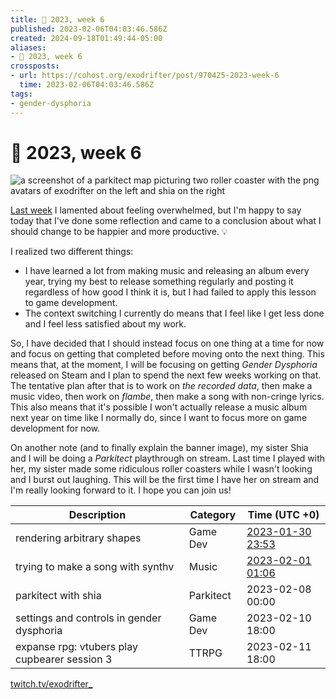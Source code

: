 ```yaml
---
title: 📅 2023, week 6
published: 2023-02-06T04:03:46.586Z
created: 2024-09-18T01:49:44-05:00
aliases:
- 📅 2023, week 6
crossposts:
- url: https://cohost.org/exodrifter/post/970425-2023-week-6
  time: 2023-02-06T04:03:46.586Z
tags:
- gender-dysphoria
---
```


# 📅 2023, week 6

![a screenshot of a parkitect map picturing two roller coaster with the png avatars of exodrifter on the left and shia on the right](20230206040346-banner6.png)

[Last week](20230130054121.md) I lamented about feeling overwhelmed, but I'm happy to say today that I've done some reflection and came to a conclusion about what I should change to be happier and more productive. 💡

I realized two different things:

- I have learned a lot from making music and releasing an album every year, trying my best to release something regularly and posting it regardless of how good I think it is, but I had failed to apply this lesson to game development.
- The context switching I currently do means that I feel like I get less done and I feel less satisfied about my work.

So, I have decided that I should instead focus on one thing at a time for now and focus on getting that completed before moving onto the next thing. This means that, at the moment, I will be focusing on getting _Gender Dysphoria_ released on Steam and I plan to spend the next few weeks working on that. The tentative plan after that is to work on _the recorded data_, then make a music video, then work on _flambe_, then make a song with non-cringe lyrics. This also means that it's possible I won't actually release a music album next year on time like I normally do, since I want to focus more on game development for now.

On another note (and to finally explain the banner image), my sister Shia and I will be doing a _Parkitect_ playthrough on stream. Last time I played with her, my sister made some ridiculous roller coasters while I wasn't looking and I burst out laughing. This will be the first time I have her on stream and I'm really looking forward to it. I hope you can join us!

|Description|Category|Time (UTC +0)|
|---|---|---|
|rendering arbitrary shapes|Game Dev|[2023-01-30 23:53](https://vods.exodrifter.space/2023/01/30/2353)|
|trying to make a song with synthv|Music|[2023-02-01 01:06](https://vods.exodrifter.space/2023/02/01/0106)|
|parkitect with shia|Parkitect|2023-02-08 00:00|
|settings and controls in gender dysphoria|Game Dev|2023-02-10 18:00|
|expanse rpg: vtubers play cupbearer session 3|TTRPG|2023-02-11 18:00|

[twitch.tv/exodrifter_](https://twitch.tv/exodrifter_)
